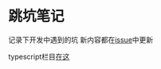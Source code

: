 # 跳坑笔记

记录下开发中遇到的坑
新内容都在[issue](https://github.com/any86/Notes/issues)中更新

typescript栏目[在这](https://github.com/any86/Notes/issues/16)
